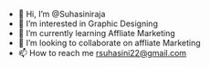 - 👋 Hi, I’m @Suhasiniraja
- 👀 I’m interested in Graphic Designing
- 🌱 I’m currently learning Affliate Marketing
- 💞️ I’m looking to collaborate on affliate Marketing 
- 📫 How to reach me rsuhasini22@gmail.com

<!---
Suhasiniraja/Suhasiniraja is a ✨ special ✨ repository because its `README.md` (this file) appears on your GitHub profile.
You can click the Preview link to take a look at your changes.
--->
